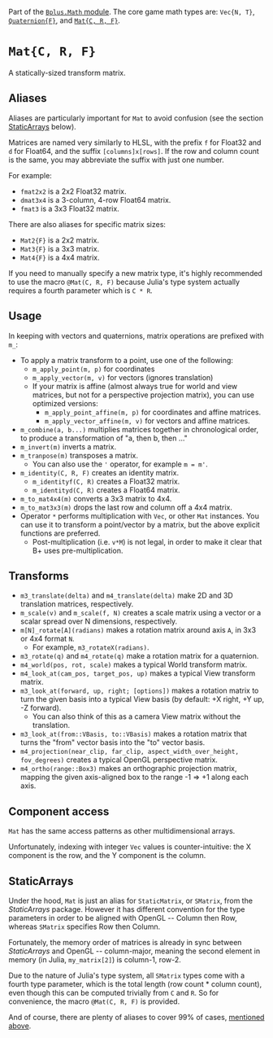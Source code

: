 Part of the [`Bplus.Math` module](Math.md). The core game math types are: `Vec{N, T}`, [`Quaternion{F}`](Quat.md), and [`Mat{C, R, F}`](Matrix.md).

# `Mat{C, R, F}`

A statically-sized transform matrix.

## Aliases

Aliases are particularly important for `Mat` to avoid confusion (see the section [StaticArrays](#StaticArrays) below).

Matrices are named very similarly to HLSL, with the prefix `f` for Float32 and `d` for Float64, and the suffix `[columns]x[rows]`. If the row and column count is the same, you may abbreviate the suffix with just one number.

For example:
* `fmat2x2` is a 2x2 Float32 matrix.
* `dmat3x4` is a 3-column, 4-row Float64 matrix.
* `fmat3` is a 3x3 Float32 matrix.

There are also aliases for specific matrix sizes:
* `Mat2{F}` is a 2x2 matrix.
* `Mat3{F}` is a 3x3 matrix.
* `Mat4{F}` is a 4x4 matrix.

If you need to manually specify a new matrix type, it's highly recommended to use the macro `@Mat(C, R, F)` because Julia's type system actually requires a fourth parameter which is `C * R`.

## Usage

In keeping with vectors and quaternions, matrix operations are prefixed with `m_`:

* To apply a matrix transform to a point, use one of the following:
  * `m_apply_point(m, p)` for coordinates
  * `m_apply_vector(m, v)` for vectors (ignores translation)
  * If your matrix is affine (almost always true for world and view matrices, but not for a perspective projection matrix), you can use optimized versions:
    * `m_apply_point_affine(m, p)` for coordinates and affine matrices.
    * `m_apply_vector_affine(m, v)` for vectors and affine matrices.
* `m_combine(a, b...)` multiplies matrices together in chronological order, to produce a transformation of "a, then b, then ..."
* `m_invert(m)` inverts a matrix.
* `m_tranpose(m)` transposes a matrix.
  * You can also use the `'` operator, for example `m = m'`.
* `m_identity(C, R, F)` creates an identity matrix.
  * `m_identityf(C, R)` creates a Float32 matrix.
  * `m_identityd(C, R)` creates a Float64 matrix.
* `m_to_mat4x4(m)` converts a 3x3 matrix to 4x4.
* `m_to_mat3x3(m)` drops the last row and column off a 4x4 matrix.
* Operator `*` performs multiplication with `Vec`, or other `Mat` instances. You can use it to transform a point/vector by a matrix, but the above explicit functions are preferred.
  * Post-multiplication (i.e. `v*M`) is not legal, in order to make it clear that B+ uses pre-multiplication.

## Transforms

* `m3_translate(delta)` and `m4_translate(delta)` make 2D and 3D translation matrices, respectively.
* `m_scale(v)` and `m_scale(f, N)` creates a scale matrix using a vector or a scalar spread over N dimensions, respectively.
* `m[N]_rotate[A](radians)` makes a rotation matrix around axis `A`, in 3x3 or 4x4 format `N`.
  * For example, `m3_rotateX(radians)`.
* `m3_rotate(q)` and `m4_rotate(q)` make a rotation matrix for a quaternion.
* `m4_world(pos, rot, scale)` makes a typical World transform matrix.
* `m4_look_at(cam_pos, target_pos, up)` makes a typical View transform matrix.
* `m3_look_at(forward, up, right; [options])` makes a rotation matrix to turn the given basis into a typical View basis (by default: +X right, +Y up, -Z forward).
  * You can also think of this as a camera View matrix without the translation.
* `m3_look_at(from::VBasis, to::VBasis)` makes a rotation matrix that turns the "from" vector basis into the "to" vector basis.
* `m4_projection(near_clip, far_clip, aspect_width_over_height, fov_degrees)` creates a typical OpenGL perspective matrix.
* `m4_ortho(range::Box3)` makes an orthographic projection matrix, mapping the given axis-aligned box to the range -1 => +1 along each axis.

## Component access

`Mat` has the same access patterns as other multidimensional arrays.

Unfortunately, indexing with integer `Vec` values is counter-intuitive: the X component is the row, and the Y component is the column.

## StaticArrays

Under the hood, `Mat` is just an alias for `StaticMatrix`, or `SMatrix`, from the *StaticArrays* package. However it has different convention for the type parameters in order to be aligned with OpenGL -- Column then Row, whereas  `SMatrix` specifies Row then Column.

Fortunately, the memory order of matrices is already in sync between *StaticArrays* and OpenGL -- column-major, meaning the second element in memory (in Julia, `my_matrix[2]`) is column-1, row-2.

Due to the nature of Julia's type system, all `SMatrix` types come with a fourth type parameter, which is the total length (row count * column count), even though this can be computed trivially from `C` and `R`. So for convenience, the macro `@Mat(C, R, F)` is provided.

And of course, there are plenty of aliases to cover 99% of cases, [mentioned above](#Aliases).